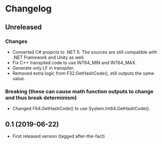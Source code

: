 
# Changelog

## Unreleased

### Changes

- Converted C# projects to .NET 5. The sources are still compatible with .NET Framework and Unity as well.
- Fix C++ transpiled code to use INT64_MIN and INT64_MAX.
- Generate only LF in transpiler.
- Removed extra logic from F32.GetHashCode(), still outputs the same value.

### Breaking (these can cause math function outputs to change and thus break determinism)

- Changed F64.GetHashCode() to use System.Int64.GetHashCode().

## 0.1 (2019-06-22)

- First released version (tagged after-the-fact)
